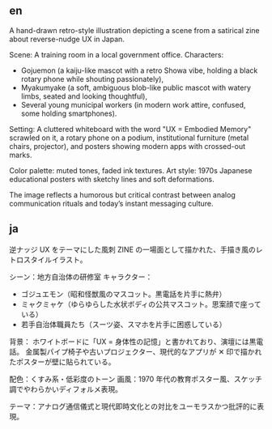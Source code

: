 ## en

A hand-drawn retro-style illustration depicting a scene from a satirical zine about reverse-nudge UX in Japan.

Scene: A training room in a local government office.
Characters:

- Gojuemon (a kaiju-like mascot with a retro Showa vibe, holding a black rotary phone while shouting passionately),
- Myakumyake (a soft, ambiguous blob-like public mascot with watery limbs, seated and looking thoughtful),
- Several young municipal workers (in modern work attire, confused, some holding smartphones).

Setting: A cluttered whiteboard with the word "UX = Embodied Memory" scrawled on it, a rotary phone on a podium, institutional furniture (metal chairs, projector), and posters showing modern apps with crossed-out marks.

Color palette: muted tones, faded ink textures.
Art style: 1970s Japanese educational posters with sketchy lines and soft deformations.

The image reflects a humorous but critical contrast between analog communication rituals and today’s instant messaging culture.

## ja

逆ナッジ UX をテーマにした風刺 ZINE の一場面として描かれた、手描き風のレトロスタイルイラスト。

シーン：地方自治体の研修室
キャラクター：

- ゴジュエモン（昭和怪獣風のマスコット。黒電話を片手に熱弁）
- ミャクミャケ（ゆらゆらした水状ボディの公共マスコット。思案顔で座っている）
- 若手自治体職員たち（スーツ姿、スマホを片手に困惑している）

背景：
ホワイトボードに「UX = 身体性の記憶」と書かれており、演壇には黒電話。
金属製パイプ椅子や古いプロジェクター、現代的なアプリが ✕ 印で描かれたポスターが壁に貼られている。

配色：くすみ系・低彩度のトーン
画風：1970 年代の教育ポスター風、スケッチ調でやわらかいディフォルメ表現。

テーマ：アナログ通信儀式と現代即時文化との対比をユーモラスかつ批評的に表現。
